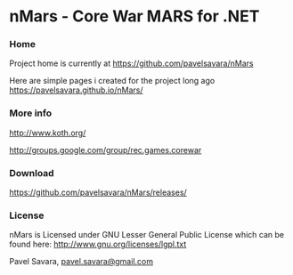 # nMars - Core War MARS for .NET

### Home
Project home is currently at
https://github.com/pavelsavara/nMars

Here are simple pages i created for the project long ago 
https://pavelsavara.github.io/nMars/


### More info
http://www.koth.org/

http://groups.google.com/group/rec.games.corewar

### Download 
https://github.com/pavelsavara/nMars/releases/

### License
nMars is Licensed under GNU Lesser General Public License
which can be found here: http://www.gnu.org/licenses/lgpl.txt

Pavel Savara, pavel.savara@gmail.com